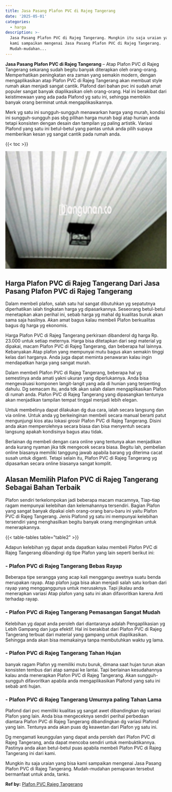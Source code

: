 ```yaml
---
title: Jasa Pasang Plafon PVC di Rajeg Tangerang
date: '2025-05-01'
categories:
  - harga
description: >-
  Jasa Pasang Plafon PVC di Rajeg Tangerang. Mungkin itu saja uraian yang bisa
  kami sampaikan mengenai Jasa Pasang Plafon PVC di Rajeg Tangerang.
  Mudah-mudahan...
---
```


**Jasa Pasang Plafon PVC di Rajeg Tangerang** – Atap Plafon PVC di Rajeg Tangerang sekarang sudah begitu banyak diterapkan oleh orang-orang. Memperhatikan peningkatan era zaman yang semakin modern, dengan mengaplikasikan atap Plafon PVC di Rajeg Tangerang akan membuat style rumah akan menjadi sangat cantik. Plafond dari bahan pvc ini sudah amat populer sangat banyak diaplikasikan oleh orang-orang. Hal ini berakibat dari keistimewaan yang ada pada Plafond yg satu ini, sehingga membikin banyak orang berminat untuk mengaplikasikannya.

Merk yg satu ini sungguh-sungguh menawarkan harga yang murah, kondisi ini sungguh-sungguh pas sbg pilihan harga murah bagi atap hunian anda tetapi konsisten dengan desain dan tampilan yg paling artistik. Variasi Plafond yang satu ini betul-betul yang pantas untuk anda pilih supaya memberikan kesan yg sangat cantik pada rumah anda.

{{< toc >}}

![Jasa Pasang Plafon PVC di Rajeg Tangerang](/images/flafond-pvc-murah31.png)

## Harga Plafon PVC di Rajeg Tangerang Dari Jasa Pasang Plafon PVC di Rajeg Tangerang

Dalam membeli plafon, salah satu hal sangat dibutuhkan yg sepatutnya diperhatikan ialah tingkatan harga yg dipasarkannya. Seseorang betul-betul menetapkan akan perihal ini, sebab harga yg mahal dg kualitas buruk akan sama saja hasilnya. Akan amat bagus kalau membeli Plafon berkualitas bagus dg harga yg ekonomis.

Harga Plafon PVC di Rajeg Tangerang perkiraan dibanderol dg harga Rp. 23.000 untuk setiap meternya. Harga bisa ditetapkan dari segi material yg dipakai, macam Plafon PVC di Rajeg Tangerang, dan beberapa hal lainnya. Kebanyakan Atap plafon yang mempunyai mutu bagus akan semakin tinggi kelas dari harganya. Anda juga dapat meminta penawaran kalau ingin mendapatkan harga yang sangat murah.

Dalam membeli Plafon PVC di Rajeg Tangerang, beberapa hal yg semestinya anda amati yakni ukuran yang diperlukannya. Anda bisa mengevaluasi komponen langit-langit yang ada di hunian yang terpenting dahulu. Dg semacam itu, anda tdk akan salah dalam mengaplikasikan Plafon di rumah anda. Plafon PVC di Rajeg Tangerang yang dipasangkan tentunya akan menjadikan tampilan tempat tinggal menjadi lebih elegan.

Untuk membelinya dapat dilakukan dg dua cara, ialah secara langsung dan via online. Untuk anda yg berkeinginan membeli secara manual berarti patut mengunjungi kios atau lokasi grosir Plafon PVC di Rajeg Tangerang. Disini anda akan memperolehnya secara biasa dan bisa menyentuh secara langsung apakah kondisinya bagus atau tidak.

Berlainan dg membeli dengan cara online yang tentunya akan menjadikan anda kurang nyaman jika tdk mengecek secara biasa. Begitu lah, pembelian online biasanya memiliki tanggung jawab apabila barang yg diterima cacat susah untuk diganti. Tetapi selain itu, Plafon PVC di Rajeg Tangerang yg dipasarkan secara online biasanya sangat komplit.

## Alasan Memilih Plafon PVC di Rajeg Tangerang Sebagai Bahan Terbaik

Plafon sendiri terkelompokan jadi beberapa macam macamnya, Tiap-tiap ragam mempunyai kelebihan dan kelemahannya tersendiri. Bagian Plafon yang sangat banyak dipakai oleh orang-orang baru-baru ini yaitu Plafon PVC di Rajeg Tangerang. Jenis Plafond yg satu ini mempunyai kelebihan tersendiri yang menghasilkan begitu banyak orang menginginkan untuk menerapkannya.

{{< table-tables table="table2" >}}

Adapun kelebihan yg dapat anda dapatkan kalau membeli Plafon PVC di Rajeg Tangerang dibandingi dg tipe Plafon yang lain seperti berikut ini:

### \- Plafon PVC di Rajeg Tangerang Bebas Rayap

Beberapa tipe serangga yang acap kali menggangu awetnya suatu benda merupakan rayap. Atap plafon juga bisa akan menjadi salah satu korban dari rayap yang mengganggunya untuk merusaknya. Tapi jikalau anda menerapkan variasi Atap plafon yang satu ini akan difavoritkan karena Anti terhadap rayap.

### \- Plafon PVC di Rajeg Tangerang Pemasangan Sangat Mudah

Kelebihan yg dapat anda peroleh dari diantaranya adalah Pengaplikasian yg Lebih Gampang dan juga efektif. Hal ini berakibat dari Plafon PVC di Rajeg Tangerang terbuat dari material yang gampang untuk diaplikasikan. Sehingga anda akan bisa memakainya tanpa membutuhkan waktu yg lama.

### \- Plafon PVC di Rajeg Tangerang Tahan Hujan

banyak ragam Plafon yg memiliki mutu buruk, dimana saat hujan turun akan konsisten tembus dari atap sampai ke lantai. Tapi berlainan kesudahannya kalau anda menerapkan Plafon PVC di Rajeg Tangerang. Akan sungguh-sungguh difavoritkan apabila anda mengaplikasikan Plafond yang satu ini sebab anti hujan.

### \- Plafon PVC di Rajeg Tangerang Umurnya paling Tahan Lama

Plafond dari pvc memiliki kualitas yg sangat awet dibandingkan dg variasi Plafon yang lain. Anda bisa mengeceknya sendiri perihal perbedaan diantara Plafon PVC di Rajeg Tangerang dibandingkan dg variasi Plafond yang lain. Tentunya anda akan puas dg keawetan dari Plafon yg satu ini.

Dg mengamati keunggulan yang dapat anda peroleh dari Plafon PVC di Rajeg Tangerang, anda dapat mencoba sendiri untuk membuktikannya. Pastinya anda akan betul-betul puas apabila membeli Plafon PVC di Rajeg Tangerang ini dari kami.

Mungkin itu saja uraian yang bisa kami sampaikan mengenai Jasa Pasang Plafon PVC di Rajeg Tangerang. Mudah-mudahan pemaparan tersebut bermanfaat untuk anda, tanks.

**Ref by:** [Plafon PVC Rajeg Tangerang](https://id.wikipedia.org/wiki/Plafon)
